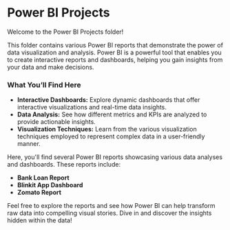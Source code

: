 # Power BI Projects

Welcome to the Power BI Projects folder!

This folder contains various Power BI reports that demonstrate the power of data visualization and analysis. Power BI is a powerful tool that enables you to create interactive reports and dashboards, helping you gain insights from your data and make decisions.

### What You’ll Find Here

- **Interactive Dashboards:** Explore dynamic dashboards that offer interactive visualizations and real-time data insights.
- **Data Analysis:** See how different metrics and KPIs are analyzed to provide actionable insights.
- **Visualization Techniques:** Learn from the various visualization techniques employed to represent complex data in a user-friendly manner.

Here, you'll find several Power BI reports showcasing various data analyses and dashboards. These reports include:

- **Bank Loan Report**
- **Blinkit App Dashboard**
- **Zomato Report**

Feel free to explore the reports and see how Power BI can help transform raw data into compelling visual stories. Dive in and discover the insights hidden within the data!
